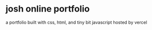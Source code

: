 # josh online portfolio
a portfolio built with css, html, and tiny bit javascript hosted by vercel 
